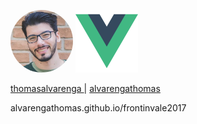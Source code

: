 <img
  src="img/thomas.jpg"
  alt="Thomas Alvarenga"
  style="width: 100px; border-radius: 100%;"/>
<img
  src="img/logo.png"
  alt="VueJS Logo"
  width="100"/>

<a href="https://twitter.com/thomasalvarenga" target="_blank">
  <i class="fa fa-twitter"></i> thomasalvarenga
</a> |
<a href="https://github.com/alvarengathomas" target="_blank">
  <i class="fa fa-github"></i> alvarengathomas
</a>

alvarengathomas.github.io/frontinvale2017

